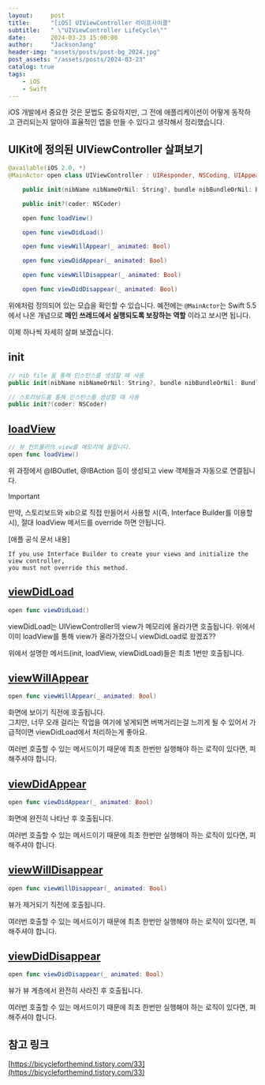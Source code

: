 ```yaml
---
layout:     post
title:      "[iOS] UIViewController 라이프사이클"
subtitle:   " \"UIViewController LifeCycle\""
date:       2024-03-23 15:00:00
author:     "JacksonJang"
header-img: "assets/posts/post-bg_2024.jpg"
post_assets: "/assets/posts/2024-03-23"
catalog: true
tags:
    - iOS
    - Swift
---
```

iOS 개발에서 중요한 것은 문법도 중요하지만, 그 전에 애플리케이션이 어떻게 동작하고 관리되는지 알아야 효율적인 앱을 만들 수 있다고 생각해서 정리했습니다.

## UIKit에 정의된 UIViewController 살펴보기

```swift
@available(iOS 2.0, *)
@MainActor open class UIViewController : UIResponder, NSCoding, UIAppearanceContainer, UITraitEnvironment, UIContentContainer, UIFocusEnvironment {

    public init(nibName nibNameOrNil: String?, bundle nibBundleOrNil: Bundle?)

    public init?(coder: NSCoder)

    open func loadView()

    open func viewDidLoad()

    open func viewWillAppear(_ animated: Bool)

    open func viewDidAppear(_ animated: Bool)

    open func viewWillDisappear(_ animated: Bool)

    open func viewDidDisappear(_ animated: Bool)
```
위에처럼 정의되어 있는 모습을 확인할 수 있습니다.
예전에는 `@MainActor`는 Swift 5.5에서 나온 개념으로 **메인 쓰레드에서 실행되도록 보장하는 역할** 이라고 보시면 됩니다.

이제 하나씩 자세히 살펴 보겠습니다.

## init
```swift
// nib file 을 통해 인스턴스를 생성할 때 사용
public init(nibName nibNameOrNil: String?, bundle nibBundleOrNil: Bundle?)

// 스토리보드를 통해 인스턴스를 생성할 때 사용
public init?(coder: NSCoder)
```

## [loadView](https://developer.apple.com/documentation/uikit/uiviewcontroller/1621454-loadview)
```swift
// 뷰 컨트롤러의 view를 메모리에 올립니다.
open func loadView()
```
위 과정에서 @IBOutlet, @IBAction 등이 생성되고 view 객체들과 자동으로 연결됩니다.

> [!IMPORTANT] 
> 만약, 스토리보드와 xib으로 직접 만들어서 사용할 시(즉, Interface Builder를 이용할 시), 절대 loadView 메서드를 override 하면 안됩니다.

[애플 공식 문서 내용]
```none
If you use Interface Builder to create your views and initialize the view controller,
you must not override this method.
```

## [viewDidLoad](https://developer.apple.com/documentation/uikit/uiviewcontroller/1621495-viewdidload)
```swift
open func viewDidLoad()
```
viewDidLoad는 UIViewController의 view가 메모리에 올라가면 호출됩니다.
위에서 이미 loadView를 통해 view가 올라가졌으니 viewDidLoad로 왔겠죠??

위에서 설명한 메서드(init, loadView, viewDidLoad)들은 최초 1번만 호출됩니다.

## [viewWillAppear](https://developer.apple.com/documentation/uikit/uiviewcontroller/1621510-viewwillappear/)
```swift
open func viewWillAppear(_ animated: Bool)
```
화면에 보이기 직전에 호출됩니다.
<br />
그치만, 너무 오래 걸리는 작업을 여기에 넣게되면 버벅거리는걸 느끼게 될 수 있어서 가급적이면 viewDidLoad에서 처리하는게 좋아요.
<p />
여러번 호출할 수 있는 메서드이기 때문에 최초 한번만 실행해야 하는 로직이 있다면, 피해주셔야 합니다.

## [viewDidAppear](https://developer.apple.com/documentation/uikit/uiviewcontroller/1621423-viewdidappear)
```swift
open func viewDidAppear(_ animated: Bool)
```
화면에 완전히 나타난 후 호출됩니다.
<p />
여러번 호출할 수 있는 메서드이기 때문에 최초 한번만 실행해야 하는 로직이 있다면, 피해주셔야 합니다.

## [viewWillDisappear](https://developer.apple.com/documentation/uikit/uiviewcontroller/1621485-viewwilldisappear)
```swift
open func viewWillDisappear(_ animated: Bool)
```
뷰가 제거되기 직전에 호출됩니다.
<p />
여러번 호출할 수 있는 메서드이기 때문에 최초 한번만 실행해야 하는 로직이 있다면, 피해주셔야 합니다.

## [viewDidDisappear](https://developer.apple.com/documentation/uikit/uiviewcontroller/1621477-viewdiddisappear)
```swift
open func viewDidDisappear(_ animated: Bool)
````
뷰가 뷰 계층에서 완전히 사라진 후 호출됩니다.
<p />
여러번 호출할 수 있는 메서드이기 때문에 최초 한번만 실행해야 하는 로직이 있다면, 피해주셔야 합니다.

## 참고 링크
[https://bicycleforthemind.tistory.com/33](https://bicycleforthemind.tistory.com/33)